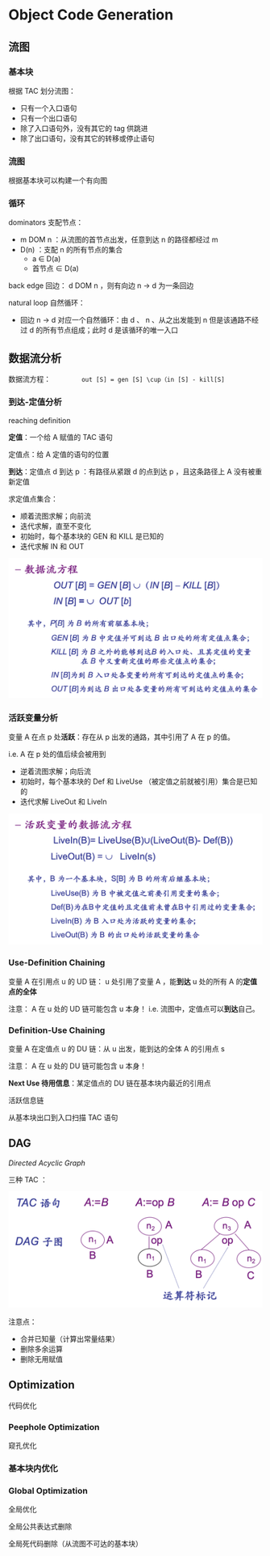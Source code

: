 # Object Code Generation

## 流图

### 基本块

根据 TAC 划分流图：

- 只有一个入口语句
- 只有一个出口语句
- 除了入口语句外，没有其它的 tag 供跳进
- 除了出口语句，没有其它的转移或停止语句

### 流图

根据基本块可以构建一个有向图

### 循环

dominators 支配节点：

- m DOM n ：从流图的首节点出发，任意到达 n 的路径都经过 m
- D(n) ：支配 n 的所有节点的集合
    - a ∈ D(a)
    - 首节点 ∈ D(a)

back edge 回边： d DOM n ，则有向边 n → d 为一条回边

natural loop 自然循环：

- 回边 n → d 对应一个自然循环：由 d 、 n 、从之出发能到 n 但是该通路不经过 d 的所有节点组成；此时 d 是该循环的唯一入口

## 数据流分析

数据流方程： `        out [S] = gen [S] \cup（in [S] - kill[S]`

### 到达-定值分析

reaching definition

**定值**：一个给 A 赋值的 TAC 语句

定值点：给 A 定值的语句的位置

**到达**：定值点 d 到达 p ：有路径从紧跟 d 的点到达 p ，且这条路径上 A 没有被重新定值

求定值点集合：

- 顺着流图求解；向前流
- 迭代求解，直至不变化
- 初始时，每个基本块的 GEN 和 KILL 是已知的
- 迭代求解 IN 和 OUT

![image-20220101143953803](optimization.assets/image-20220101143953803.png)

### 活跃变量分析

变量 A 在点 p 处**活跃**：存在从 p 出发的通路，其中引用了 A 在 p 的值。

i.e. A 在 p 处的值后续会被用到

- 逆着流图求解；向后流
- 初始时，每个基本块的 Def 和 LiveUse （被定值之前就被引用）集合是已知的
- 迭代求解 LiveOut 和 LiveIn

![image-20220101144653412](optimization.assets/image-20220101144653412.png)

### Use-Definition Chaining

变量 A 在引用点 u 的 UD 链： u 处引用了变量 A ，能**到达** u 处的所有 A 的**定值点的全体**

注意： A 在 u 处的 UD 链可能包含 u 本身！ i.e. 流图中，定值点可以**到达**自己。

### Definition-Use Chaining

变量 A 在定值点 u 的 DU 链：从 u 出发，能到达的全体 A 的引用点 s

注意： A 在 u 处的 DU 链可能包含 u 本身！

**Next Use 待用信息**：某定值点的 DU 链在基本块内最近的引用点

活跃信息链

从基本块出口到入口扫描 TAC 语句

## DAG

*Directed Acyclic Graph*

三种 TAC ：

![image-20220101150640897](optimization.assets/image-20220101150640897.png)

注意点：

- 合并已知量（计算出常量结果）
- 删除多余运算
- 删除无用赋值

## Optimization

代码优化

### Peephole Optimization

窥孔优化

### 基本块内优化



### Global Optimization

全局优化

全局公共表达式删除

全局死代码删除（从流图不可达的基本块）

